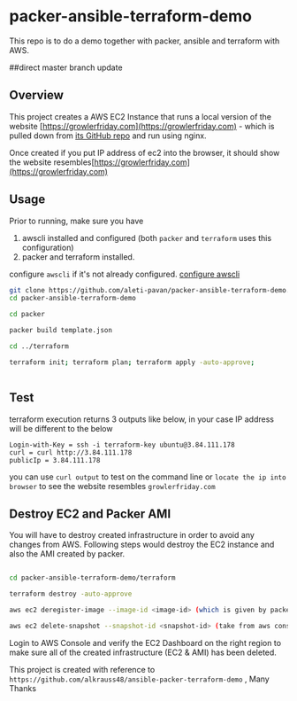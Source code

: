# packer-ansible-terraform-demo
This repo is to do a demo together with packer, ansible and terraform with AWS.

##direct master branch update

## Overview

This project creates a AWS EC2 Instance that runs a local version of the website
[https://growlerfriday.com](https://growlerfriday.com) - which is pulled down
from [its GitHub repo](https://github.com/alkrauss48/growler-friday) and run using nginx.

Once created if you put IP address of ec2 into the browser, it should show the website resembles[https://growlerfriday.com](https://growlerfriday.com)


## Usage

Prior to running, make sure you have
1. awscli installed and configured (both `packer` and `terraform` uses this configuration)
2. packer and terraform installed.

configure `awscli` if it's not already configured. [configure awscli](https://docs.aws.amazon.com/cli/latest/userguide/cli-chap-configure.html)

```bash
git clone https://github.com/aleti-pavan/packer-ansible-terraform-demo.git
cd packer-ansible-terraform-demo

cd packer

packer build template.json

cd ../terraform

terraform init; terraform plan; terraform apply -auto-approve;



```

## Test

terraform execution returns 3 outputs like below, in your case IP address will be different to the below

```
Login-with-Key = ssh -i terraform-key ubuntu@3.84.111.178
curl = curl http://3.84.111.178
publicIp = 3.84.111.178

```

you can use `curl output` to test on the command line or `locate the ip into browser` to see the website resembles `growlerfriday.com`




## Destroy EC2 and Packer AMI

You will have to destroy created infrastructure in order to avoid any changes from AWS. Following steps would destroy the EC2 instance and also the AMI created by packer.

```bash

cd packer-ansible-terraform-demo/terraform

terraform destroy -auto-approve

aws ec2 deregister-image --image-id <image-id> (which is given by packer)

aws ec2 delete-snapshot --snapshot-id <snapshot-id> (take from aws console)


```

Login to AWS Console and verify the EC2 Dashboard on the right region to make sure all of the created infrastructure (EC2 & AMI) has been deleted.




This project is created with reference to `https://github.com/alkrauss48/ansible-packer-terraform-demo` , Many Thanks
